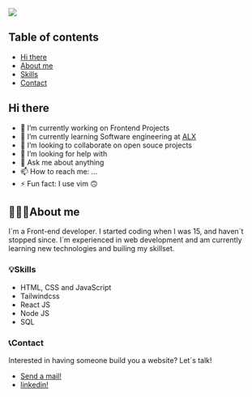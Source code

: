 ![](./img/header.png)
## Table of contents
- [Hi there](#hi-there)
- [About me](#about-me)
- [Skills](#skills)
- [Contact](#contact)

## Hi there 


<!-- **VectorGits/VectorGits** is a ✨ _special_ ✨ repository because its `README.md` (this file) appears on your GitHub profile. -->

<!-- Here are some ideas to get you started: -->

- 🔭 I’m currently working on Frontend Projects
- 🌱 I’m currently learning Software engineering at [ALX](https://www.alxafrica.com/software-engineering/)
- 👯 I’m looking to collaborate on open souce projects
- 🤔 I’m looking for help with 
- 💬 Ask me about anything
- 📫 How to reach me: ...
- ⚡ Fun fact: I use vim 🙃



## 👩🏽‍💻About me
I´m a Front-end developer. I started coding when I was 15, and haven´t stopped since. I´m experienced in web development and am currently learning new technologies and builing my skillset.

### 💡Skills
- HTML, CSS and JavaScript 
- Tailwindcss
- React JS
- Node JS
- SQL

<!-- I also know how to use popular libraries like Bootstrap, Angular Material, Material UI, among others. -->

<!-- ### 📕Portfolio
You can check out some of my work here in my profile. I have built landing pages for small busuiness, photography portfolios for friends, a CMS for uploading makeup reviews, music webapps based on Deezers API, and many other small projects where I practice different skills. I´m always trying to learn new things to improve my skills. 
 -->
### 📞Contact
Interested in having someone build you a website? Let´s talk!

- [Send a mail!](mailto:davidoluremi0@gmail.com)
- [linkedin!](https://www.linkedin.com/in/david-oluremi-584875246/)
